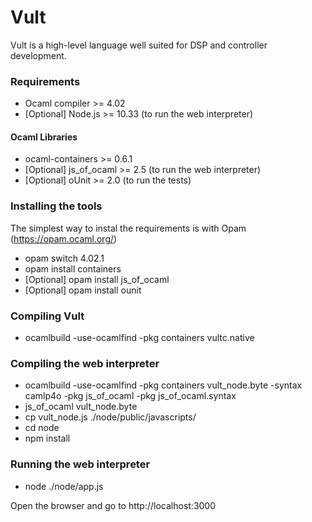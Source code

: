 Vult
====

Vult is a high-level language well suited for DSP and controller development.

### Requirements

- Ocaml compiler >= 4.02
- [Optional] Node.js >= 10.33 (to run the web interpreter)

#### Ocaml Libraries

- ocaml-containers >= 0.6.1
- [Optional] js_of_ocaml >= 2.5 (to run the web interpreter)
- [Optional] oUnit >= 2.0 (to run the tests)

### Installing the tools
 The simplest way to instal the requirements is with Opam (https://opam.ocaml.org/)
- opam switch 4.02.1
- opam install containers
- [Optional] opam install js_of_ocaml
- [Optional] opam install ounit

### Compiling Vult

- ocamlbuild -use-ocamlfind -pkg containers vultc.native

### Compiling the web interpreter

- ocamlbuild -use-ocamlfind -pkg containers vult_node.byte -syntax camlp4o -pkg js_of_ocaml -pkg js_of_ocaml.syntax
- js_of_ocaml vult_node.byte
- cp vult_node.js ./node/public/javascripts/
- cd node
- npm install

### Running the web interpreter

- node ./node/app.js

Open the browser and go to http://localhost:3000

